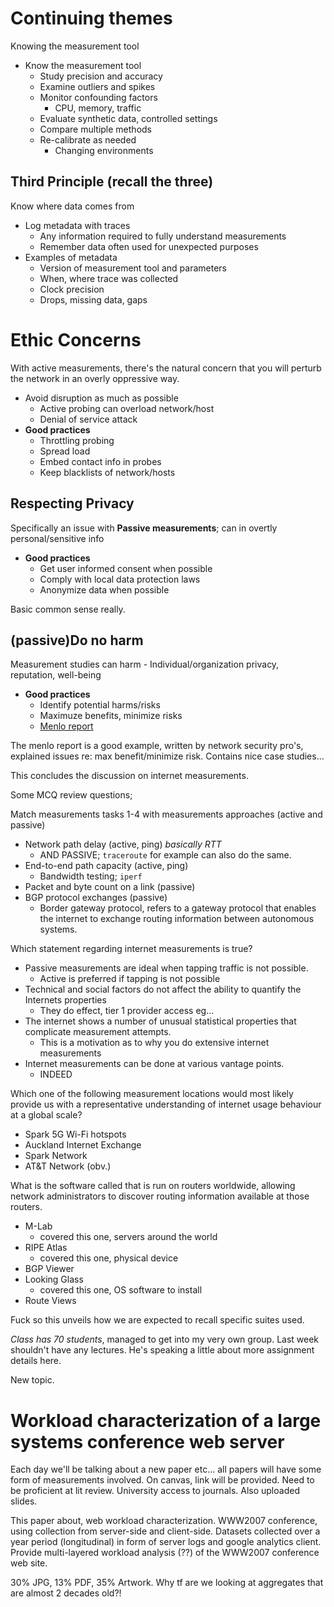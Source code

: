 # Continuing themes
Knowing the measurement tool

- Know the measurement tool
    - Study precision and accuracy
    - Examine outliers and spikes
    - Monitor confounding factors
        - CPU, memory, traffic
    - Evaluate synthetic data, controlled settings
    - Compare multiple methods
    - Re-calibrate as needed
        - Changing environments

## Third Principle (recall the three)
Know where data comes from

- Log metadata with traces
    - Any information required to fully understand measurements
    - Remember data often used for unexpected purposes
- Examples of metadata
    - Version of measurement tool and parameters
    - When, where trace was collected
    - Clock precision
    - Drops, missing data, gaps

# Ethic Concerns
With active measurements, there's the natural concern that you will perturb the network in an overly oppressive way.

- Avoid disruption as much as possible
    - Active probing can overload network/host
    - Denial of service attack
- **Good practices**
    - Throttling probing
    - Spread load
    - Embed contact info in probes
    - Keep blacklists of network/hosts

## Respecting Privacy
Specifically an issue with **Passive measurements**; can in overtly personal/sensitive info
- **Good practices**
    - Get user informed consent when possible
    - Comply with local data protection laws
    - Anonymize data when possible

Basic common sense really.

##  (passive)Do no harm
Measurement studies can harm
    - Individual/organization privacy, reputation, well-being
- **Good practices**
    - Identify potential harms/risks
    - Maximuze benefits, minimize risks
    - [Menlo report](https://www.caida.org/catalog/papers/2012_menlo_report_actual_formatted/menlo_report_actual_formatted.pdf)

The menlo report is a good example, written by network security pro's, explained issues re: max benefit/minimize risk. Contains nice case studies...

This concludes the discussion on internet measurements.

Some MCQ review questions;

Match measurements tasks 1-4 with measurements approaches (active and passive)
- Network path delay (active, ping) _basically RTT_
    - AND PASSIVE; `traceroute` for example can also do the same.
- End-to-end path capacity (active, ping)
    - Bandwidth testing; `iperf`
- Packet and byte count on a link (passive)
- BGP protocol exchanges (passive)
    - Border gateway protocol, refers to a gateway protocol that enables the internet to exchange routing information between autonomous systems.

Which statement regarding internet measurements is true?
- Passive measurements are ideal when tapping traffic is not possible.
    - Active is preferred if tapping is not possible
- Technical and social factors do not affect the ability to quantify the Internets properties
    - They do effect, tier 1 provider access eg...
- The internet shows a number of unusual statistical properties that complicate measurement attempts.
    - This is a motivation as to why you do extensive internet measurements
- Internet measurements can be done at various vantage points.
    - INDEED

Which one of the following measurement locations would most likely provide us with a representative understanding of internet usage behaviour at a global scale?

- Spark 5G Wi-Fi hotspots
- Auckland Internet Exchange
- Spark Network
- AT&T Network (obv.)

What is the software called that is run on routers worldwide, allowing network administrators to discover routing information available at those routers.

- M-Lab
    - covered this one, servers around the world
- RIPE Atlas
    - covered this one, physical device
- BGP Viewer
- Looking Glass
    - covered this one, OS software to install
- Route Views

Fuck so this unveils how we are expected to recall specific suites used.

_Class has 70 students_, managed to get into my very own group. Last week shouldn't have any lectures. He's speaking a little about more assignment details here.

New topic.

# Workload characterization of a large systems conference web server
Each day we'll be talking about a new paper etc... all papers will have some form of measurements involved. On canvas, link will be provided. Need to be proficient at lit review. University access to journals. Also uploaded slides. 

This paper about, web workload characterization. WWW2007 conference, using collection from server-side and client-side. Datasets collected over a year period (longitudinal) in form of server logs and google analytics client. Provide multi-layered workload analysis (??) of the WWW2007 conference web site.

30% JPG, 13% PDF, 35% Artwork. Why tf are we looking at aggregates that are almost 2 decades old?! 
